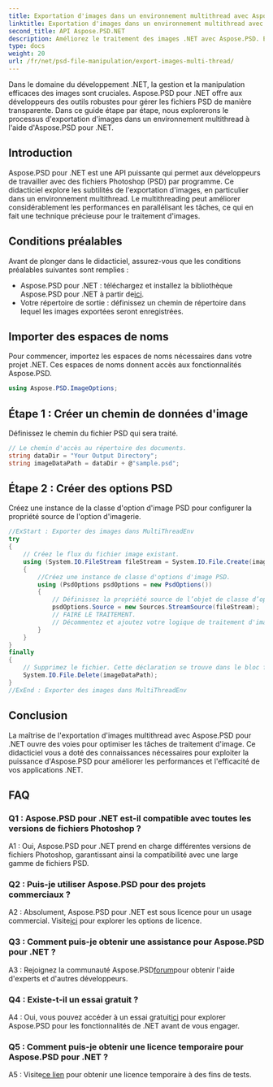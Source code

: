 ```yaml
---
title: Exportation d'images dans un environnement multithread avec Aspose.PSD pour .NET
linktitle: Exportation d'images dans un environnement multithread avec Aspose.PSD pour .NET
second_title: API Aspose.PSD.NET
description: Améliorez le traitement des images .NET avec Aspose.PSD. Exportez des images dans un environnement multithread. Améliorez les performances et l’efficacité sans effort.
type: docs
weight: 20
url: /fr/net/psd-file-manipulation/export-images-multi-thread/
---
```

Dans le domaine du développement .NET, la gestion et la manipulation efficaces des images sont cruciales. Aspose.PSD pour .NET offre aux développeurs des outils robustes pour gérer les fichiers PSD de manière transparente. Dans ce guide étape par étape, nous explorerons le processus d'exportation d'images dans un environnement multithread à l'aide d'Aspose.PSD pour .NET.
## Introduction
Aspose.PSD pour .NET est une API puissante qui permet aux développeurs de travailler avec des fichiers Photoshop (PSD) par programme. Ce didacticiel explore les subtilités de l'exportation d'images, en particulier dans un environnement multithread. Le multithreading peut améliorer considérablement les performances en parallélisant les tâches, ce qui en fait une technique précieuse pour le traitement d'images.
## Conditions préalables
Avant de plonger dans le didacticiel, assurez-vous que les conditions préalables suivantes sont remplies :
-  Aspose.PSD pour .NET : téléchargez et installez la bibliothèque Aspose.PSD pour .NET à partir de[ici](https://releases.aspose.com/psd/net/).
- Votre répertoire de sortie : définissez un chemin de répertoire dans lequel les images exportées seront enregistrées.
## Importer des espaces de noms
Pour commencer, importez les espaces de noms nécessaires dans votre projet .NET. Ces espaces de noms donnent accès aux fonctionnalités Aspose.PSD.
```csharp
using Aspose.PSD.ImageOptions;

```
## Étape 1 : Créer un chemin de données d'image
Définissez le chemin du fichier PSD qui sera traité.
```csharp
// Le chemin d'accès au répertoire des documents.
string dataDir = "Your Output Directory";
string imageDataPath = dataDir + @"sample.psd";
```
## Étape 2 : Créer des options PSD
Créez une instance de la classe d'option d'image PSD pour configurer la propriété source de l'option d'imagerie.
```csharp
//ExStart : Exporter des images dans MultiThreadEnv
try
{
    // Créez le flux du fichier image existant.
    using (System.IO.FileStream fileStream = System.IO.File.Create(imageDataPath))
    {
        //Créez une instance de classe d'options d'image PSD.
        using (PsdOptions psdOptions = new PsdOptions())
        {
            // Définissez la propriété source de l’objet de classe d’option d’imagerie.
            psdOptions.Source = new Sources.StreamSource(fileStream);
            // FAIRE LE TRAITEMENT.
            // Décommentez et ajoutez votre logique de traitement d'image ici.
        }
    }
}
finally
{
    // Supprimez le fichier. Cette déclaration se trouve dans le bloc final pour garantir une élimination appropriée des ressources.
    System.IO.File.Delete(imageDataPath);
}
//ExEnd : Exporter des images dans MultiThreadEnv
```
## Conclusion
La maîtrise de l'exportation d'images multithread avec Aspose.PSD pour .NET ouvre des voies pour optimiser les tâches de traitement d'image. Ce didacticiel vous a doté des connaissances nécessaires pour exploiter la puissance d'Aspose.PSD pour améliorer les performances et l'efficacité de vos applications .NET.

## FAQ

### Q1 : Aspose.PSD pour .NET est-il compatible avec toutes les versions de fichiers Photoshop ?

A1 : Oui, Aspose.PSD pour .NET prend en charge différentes versions de fichiers Photoshop, garantissant ainsi la compatibilité avec une large gamme de fichiers PSD.

### Q2 : Puis-je utiliser Aspose.PSD pour des projets commerciaux ?

 A2 : Absolument, Aspose.PSD pour .NET est sous licence pour un usage commercial. Visite[ici](https://purchase.aspose.com/buy) pour explorer les options de licence.

### Q3 : Comment puis-je obtenir une assistance pour Aspose.PSD pour .NET ?

 A3 : Rejoignez la communauté Aspose.PSD[forum](https://forum.aspose.com/c/psd/34)pour obtenir l'aide d'experts et d'autres développeurs.

### Q4 : Existe-t-il un essai gratuit ?

 A4 : Oui, vous pouvez accéder à un essai gratuit[ici](https://releases.aspose.com/) pour explorer Aspose.PSD pour les fonctionnalités de .NET avant de vous engager.

### Q5 : Comment puis-je obtenir une licence temporaire pour Aspose.PSD pour .NET ?

 A5 : Visite[ce lien](https://purchase.aspose.com/temporary-license/) pour obtenir une licence temporaire à des fins de tests.